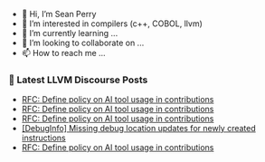 - 👋 Hi, I’m Sean Perry
- 👀 I’m interested in compilers (c++, COBOL, llvm)
- 🌱 I’m currently learning ...
- 💞️ I’m looking to collaborate on ...
- 📫 How to reach me ...

<!---
s66perry/s66perry is a ✨ special ✨ repository because its `README.md` (this file) appears on your GitHub profile.
You can click the Preview link to take a look at your changes.
--->
### 📕 Latest LLVM Discourse Posts

<!-- DISCOURSE-LLVM:START -->
- [RFC: Define policy on AI tool usage in contributions](https://discourse.llvm.org/t/rfc-define-policy-on-ai-tool-usage-in-contributions/78758?page=2#post_27)
- [RFC: Define policy on AI tool usage in contributions](https://discourse.llvm.org/t/rfc-define-policy-on-ai-tool-usage-in-contributions/78758?page=2#post_26)
- [RFC: Define policy on AI tool usage in contributions](https://discourse.llvm.org/t/rfc-define-policy-on-ai-tool-usage-in-contributions/78758?page=2#post_25)
- [[DebugInfo] Missing debug location updates for newly created instructions](https://discourse.llvm.org/t/debuginfo-missing-debug-location-updates-for-newly-created-instructions/78831#post_11)
- [RFC: Define policy on AI tool usage in contributions](https://discourse.llvm.org/t/rfc-define-policy-on-ai-tool-usage-in-contributions/78758?page=2#post_24)
<!-- DISCOURSE-LLVM:END -->

